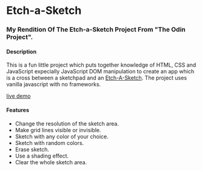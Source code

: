 # Etch-a-Sketch

### My Rendition Of The Etch-a-Sketch Project From "The Odin Project".

#### Description

This is a fun little project which puts together knowledge of HTML, CSS and JavaScript expecially JavaScript DOM manipulation to create an app which is a cross between a sketchpad and an [Etch-A-Sketch](https://en.wikipedia.org/wiki/Etch_A_Sketch). The project uses vanilla javascript with no frameworks.

[live demo](#)

#### Features
- Change the resolution of the sketch area.
- Make grid lines visible or invisible.
- Sketch with any color of your choice.
- Sketch with random colors.
- Erase sketch.
- Use a shading effect.
- Clear the whole sketch area.

